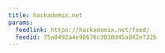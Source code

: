 ```yaml
---
title: hackademix.net
params:
  feedlink: https://hackademix.net/feed/
  feedid: 75a8492a4e98678c3038d45a842e732b
---
```

